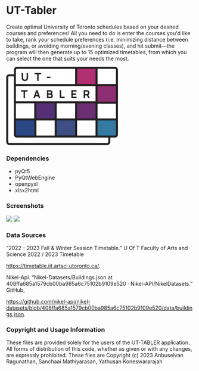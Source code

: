 # UT-Tabler
Create optimal University of Toronto schedules based on your desired courses and preferences!
All you need to do is enter the courses you'd like to take, rank your schedule preferences (i.e. minimizing distance between buildings, or avoiding morning/evening classes), and hit submit—the program will then generate up to 15 optimized timetables, from which you can select the one that suits your needs the most.

<img src="assets/logo.svg" width="300">


### Dependencies
- pyQt5
- PyQtWebEngine
- openpyxl
- xlsx2html

### Screenshots

<img src="https://user-images.githubusercontent.com/34463529/234350471-191c80f5-4ab8-4af9-befc-2dfaf5b60915.png" width="500"> <img src="https://user-images.githubusercontent.com/34463529/234350472-10d0fa58-9cf9-4f9f-8097-126af23b869e.png" width="500">

### Data Sources
“2022 - 2023 Fall & Winter Session Timetable.” U Of T Faculty of Arts and Science 2022 / 2023 Timetable

https://timetable.iit.artsci.utoronto.ca/.

Nikel-Api. “Nikel-Datasets/Buildings.json at 408ffa685a1579cb00ba985a6c75102b9109e520 · Nikel-API/NikelDatasets.” GitHub,

https://github.com/nikel-api/nikel-datasets/blob/408ffa685a1579cb00ba985a6c75102b9109e520/data/buildings.json.

### Copyright and Usage Information
These files are provided solely for the users of the UT-TABLER application.
All forms of distribution of this code, whether as given or with any changes, are expressly prohibited.
These files are Copyright (c) 2023 Anbuselvan Ragunathan, Sanchaai Mathiyarasan, Yathusan Koneswararajah
